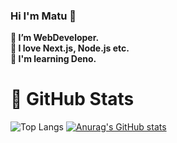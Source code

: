 ### Hi I'm Matu 🚀

**🔭 I’m WebDeveloper.**  
**🌱 I love Next.js, Node.js etc.**  
**👯 I'm learning Deno.**  


# 📕 GitHub Stats
![Top Langs](https://github-readme-stats.vercel.app/api/top-langs/?username=matuc-dev&layout=compact&theme=dark)
[![Anurag's GitHub stats](https://github-readme-stats.vercel.app/api?username=matuc-dev)](https://github.com/anuraghazra/github-readme-stats&theme=dark)




